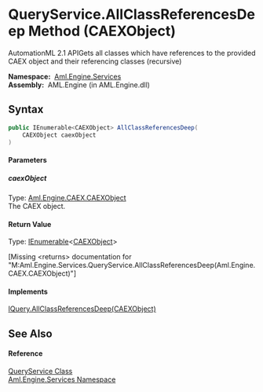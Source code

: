 QueryService.AllClassReferencesDeep Method (CAEXObject)
=======================================================
AutomationML 2.1 APIGets all classes which have references to the provided CAEX object and their referencing classes (recursive)

  **Namespace:**  [Aml.Engine.Services][1]  
  **Assembly:**  AML.Engine (in AML.Engine.dll)

Syntax
------

```csharp
public IEnumerable<CAEXObject> AllClassReferencesDeep(
	CAEXObject caexObject
)
```

#### Parameters

##### *caexObject*
Type: [Aml.Engine.CAEX.CAEXObject][2]  
The CAEX object.

#### Return Value
Type: [IEnumerable][3]&lt;[CAEXObject][2]>  

[Missing &lt;returns> documentation for "M:Aml.Engine.Services.QueryService.AllClassReferencesDeep(Aml.Engine.CAEX.CAEXObject)"]

#### Implements
[IQuery.AllClassReferencesDeep(CAEXObject)][4]  


See Also
--------

#### Reference
[QueryService Class][5]  
[Aml.Engine.Services Namespace][1]  

[1]: ../README.md
[2]: ../../Aml.Engine.CAEX/CAEXObject/README.md
[3]: https://docs.microsoft.com/dotnet/api/system.collections.generic.ienumerable-1
[4]: ../../Aml.Engine.Services.Interfaces/IQuery/AllClassReferencesDeep_1.md
[5]: README.md
[6]: https://www.automationml.org
[7]: ../../icons/logoShade.png